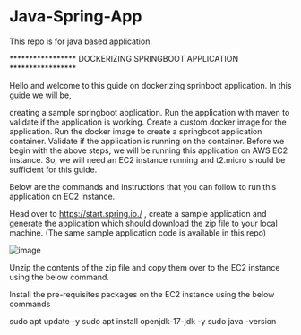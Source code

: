 # Java-Spring-App
This repo is for java based application.

***************** DOCKERIZING SPRINGBOOT APPLICATION *****************

Hello and welcome to this guide on dockerizing sprinboot application. In this guide we will be,

creating a sample springboot application.
Run the application with maven to validate if the application is working.
Create a custom docker image for the application.
Run the docker image to create a springboot application container.
Validate if the application is running on the container.
Before we begin with the above steps, we will be running this application on AWS EC2 instance. So, we will need an EC2 instance running and t2.micro should be sufficient for this guide.

Below are the commands and instructions that you can follow to run this application on EC2 instance.

Head over to https://start.spring.io./ , create a sample application and generate the application which should download the zip file to your local machine. (The same sample application code is available in this repo)


![image](https://github.com/user-attachments/assets/7ce1c8d6-a5f9-4a3a-a66c-a0e59733cebd)


Unzip the contents of the zip file and copy them over to the EC2 instance using the below command.

Install the pre-requisites packages on the EC2 instance using the below commands

sudo apt update -y
sudo apt install openjdk-17-jdk -y
sudo java -version
